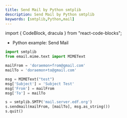 ```yaml
---
title: Send Mail by Python smtplib
description: Send Mail by Python smtplib
keywords: [smtplib,Python,mail]
---
```


import { CodeBlock, dracula  } from "react-code-blocks";

* Python example: Send Mail
```python
import smtplib
from email.mime.text import MIMEText

mailFrom = 'doraemon+from@gmail.com'
mailTo = 'doraemon+to@gmail.com'

msg = MIMEText("test")
msg['Subject'] = 'Subject Test'
msg['From'] = mailFrom
msg['To'] = mailTo

s = smtplib.SMTP('mail.server.edf.org')
s.sendmail(mailFrom, [mailTo], msg.as_string())
s.quit()
```